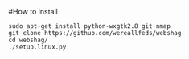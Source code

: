 #How to install

    sudo apt-get install python-wxgtk2.8 git nmap
    git clone https://github.com/wereallfeds/webshag
    cd webshag/
    ./setup.linux.py
